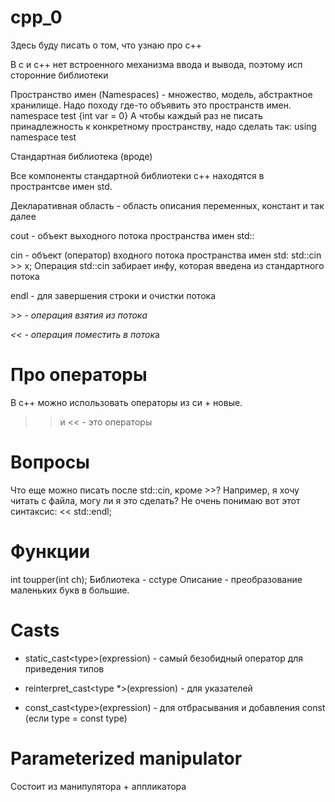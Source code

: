 # cpp_0
Здесь буду писать о том, что узнаю про с++

В с и с++ нет встроенного механизма ввода и вывода, поэтому исп сторонние библиотеки

Пространство имен (Namespaces) - множество, модель, абстрактное хранилище.
Надо походу где-то объявить это пространств имен.
		namespace test {int var = 0}
А чтобы каждый раз не писать принадлежность к конкретному пространству, надо сделать так:
		using namespace test

Стандартная библиотека (вроде) <iostream>

Все компоненты стандартной библиотеки с++ находятся в пространтсве имен std.

Декларативная область - область описания переменных, констант и так далее

cout - объект выходного потока пространства имен std::

cin - объект (оператор) входного потока пространства имен std: std::cin >> x;
Операция std::cin забирает инфу, которая введена из стандартного потока

endl - для завершения строки и очистки потока

*>> - операция взятия из потока*
 
*<< - операция поместить в поток*a

# Про операторы
В с++ можно использовать операторы из си + новые.
>> и << - это операторы

# Вопросы
Что еще можно писать после std::cin, кроме >>?
Например, я хочу читать с файла, могу ли я это сделать?
Не очень понимаю вот этот синтаксис: << std::endl;

# Функции
int toupper(int ch);
Библиотека - cctype
Описание - преобразование маленьких букв в большие.

# Casts
* static_cast\<type>(expression) - самый безобидный оператор для приведения типов
  
* reinterpret_cast\<type *>(expression) - для указателей
 
* const_cast\<type>(expression) - для отбрасывания и добавления const (если type = const type)
  
# Parameterized manipulator
Состоит из манипулятора + аппликатора
